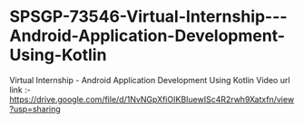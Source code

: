 # SPSGP-73546-Virtual-Internship---Android-Application-Development-Using-Kotlin
Virtual Internship - Android Application Development Using Kotlin
Video url  link :- https://drive.google.com/file/d/1NvNGpXfiOIKBIuewISc4R2rwh9Xatxfn/view?usp=sharing
